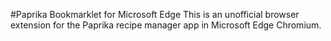 #Paprika Bookmarklet for Microsoft Edge
This is an unofficial browser extension for the Paprika recipe manager app in Microsoft Edge Chromium.